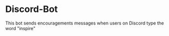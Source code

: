 # Discord-Bot

This bot sends encouragements messages when users on Discord type the word "inspire"
